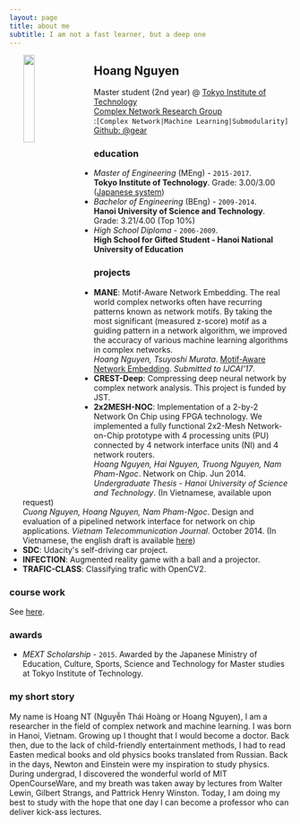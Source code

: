 ```yaml
---
layout: page
title: about me
subtitle: I am not a fast learner, but a deep one
---
```


<img class="img-circle" width="20%" hspace="25" style="float: left;" src="http://gear.github.io/img/myface.png">

## Hoang Nguyen
Master student (2nd year) @ [Tokyo Institute of Technology](http://www.titech.ac.jp/english/)  
[Complex Network Research Group](https://net-titech.github.io)  
:`[Complex Network|Machine Learning|Submodularity]`   
<i class="fa fa-github"></i> [Github: @gear](https://github.com/gear)  

### <i class="fa fa-graduation-cap"></i> education
- _Master of Engineering_ (MEng) - `2015-2017`.  
**Tokyo Institute of Technology**. Grade: 3.00/3.00 ([Japanese system](https://en.wikipedia.org/wiki/Academic_grading_in_Japan))
- _Bachelor of Engineering_ (BEng) - `2009-2014`.  
**Hanoi University of Science and Technology**. Grade: 3.21/4.00 (Top 10%)
- _High School Diploma_ - `2006-2009`.  
**High School for Gifted Student - Hanoi National University of Education**

### <i class="fa fa-tasks"></i> projects
- **MANE**: Motif-Aware Network Embedding. The real world complex networks often have recurring
patterns known as network motifs. By taking the most significant (measured z-score) motif as
a guiding pattern in a network algorithm, we improved the accuracy of various machine learning
algorithms in complex networks.   
<i class="fa fa-file-text"></i>  *Hoang Nguyen, Tsuyoshi Murata*. [Motif-Aware Network Embedding](https://rawgit.com/gear/motifwalk/master/research/paper/IJCAI/ijcai17.pdf). _Submitted to IJCAI'17_.
- **CREST-Deep**: Compressing deep neural network by complex network analysis. This project is funded by JST.
- **2x2MESH-NOC**: Implementation of a 2-by-2 Network On Chip using FPGA technology. We implemented a fully
functional 2x2-Mesh Network-on-Chip prototype with 4 processing units (PU) connected by 4 network interface units (NI)
and 4 network routers.  
<i class="fa fa-file-text"></i> *Hoang Nguyen, Hai Nguyen, Truong Nguyen, Nam Pham-Ngoc*. Network on Chip. Jun 2014. _Undergraduate Thesis - Hanoi University of Science and Technology_. (In Vietnamese, available upon request)   
<i class="fa fa-file-text"></i> *Cuong Nguyen, Hoang Nguyen, Nam Pham-Ngoc*. Design and evaluation of a pipelined network interface for network on chip applications. _Vietnam Telecommunication Journal_. October 2014. (In Vietnamese, the english draft is available [here](https://www.dropbox.com/s/qzftx8ee98ibkiu/atc14_en.pdf?dl=0)) 
- **SDC**: Udacity's self-driving car project.
- **INFECTION**: Augmented reality game with a ball and a projector.
- **TRAFIC-CLASS**: Classifying trafic with OpenCV2.

### <i class="fa fa-university"></i> course work
See [here](http://gear.github.io/courses/).

### <i class="fa fa-trophy"></i> awards
- _MEXT Scholarship_ - `2015`.
Awarded by the Japanese Ministry of Education, Culture, Sports, Science and Technology for 
Master studies at Tokyo Institute of Technology.

### my short story

My name is Hoang NT (Nguyễn Thái Hoàng or Hoang Nguyen), I am a researcher in the field 
of complex network and machine learning.  I was born in Hanoi, Vietnam. Growing up I 
thought that I would become a doctor. Back then, due to the lack of child-friendly 
entertainment methods, I had to read Easten medical books and old physics books translated 
from Russian. Back in the days, Newton and Einstein were my inspiration to study physics. 
During undergrad, I discovered the wonderful world of MIT OpenCourseWare, and my breath 
was taken away by lectures from Walter Lewin, Gilbert Strangs, and Pattrick Henry Winston. 
Today, I am doing my best to study with the hope that one day I can become a professor 
who can deliver kick-ass lectures.
